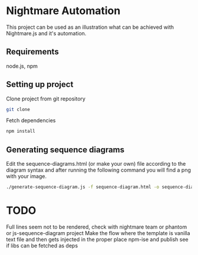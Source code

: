 Nightmare Automation
=====================

This project can be used as an illustration what can be achieved with Nightmare.js and it's automation.

Requirements
--------------
node.js, npm

Setting up project
--------------

Clone project from git repository
```sh
git clone
```

Fetch dependencies
```sh
npm install
```


Generating sequence diagrams
--------------

Edit the sequence-diagrams.html (or make your own) file according to the diagram syntax and after running the following command you will find a png with your image.

```sh
./generate-sequence-diagram.js -f sequence-diagram.html -o sequence-diagram.png
```
TODO
=======
Full lines seem not to be rendered, check with nightmare team or phantom or js-sequence-diagram project
Make the flow where the template is vanilla text file and then gets injected in the proper place
npm-ise and publish
see if libs can be fetched as deps
